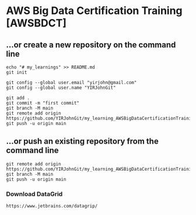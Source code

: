 # AWS Big Data Certification Training [AWSBDCT]

## **…or create a new repository on the command line**

```
echo "# my_learnings" >> README.md
git init

git config --global user.email "yirjohn@gmail.com"
git config --global user.name "YIRJohnGit"

git add .
git commit -m "first commit"
git branch -M main
git remote add origin https://github.com/YIRJohnGit/my_learning_AWSBigDataCertificationTraining.git
git push -u origin main
```

## **...or push an existing repository from the command line**
```
git remote add origin https://github.com/YIRJohnGit/my_learning_AWSBigDataCertificationTraining.git
git branch -M main
git push -u origin main
```

### Download DataGrid ###
```
https://www.jetbrains.com/datagrip/
```
